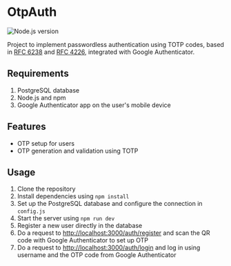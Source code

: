 # OtpAuth

![Node.js version](https://img.shields.io/badge/Node.js-24.4.1-green)

Project to implement passwordless authentication using TOTP codes, based in [RFC 6238](https://datatracker.ietf.org/doc/html/rfc6238) and [RFC 4226](https://datatracker.ietf.org/doc/html/rfc4226), integrated with Google Authenticator.

## Requirements

1. PostgreSQL database
2. Node.js and npm
3. Google Authenticator app on the user's mobile device

## Features

- OTP setup for users
- OTP generation and validation using TOTP

## Usage

1. Clone the repository
2. Install dependencies using `npm install`
3. Set up the PostgreSQL database and configure the connection in `config.js`
4. Start the server using `npm run dev`
5. Register a new user directly in the database
6. Do a request to <http://localhost:3000/auth/register> and scan the QR code with Google Authenticator to set up OTP
7. Do a request to <http://localhost:3000/auth/login> and log in using username and the OTP code from Google Authenticator
